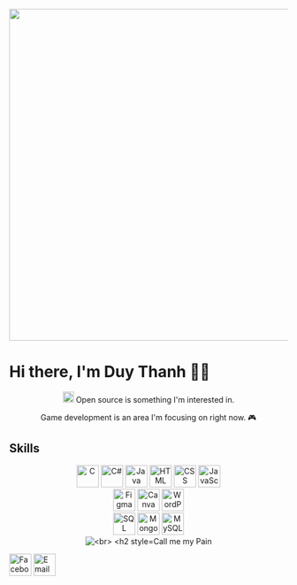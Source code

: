 <p align="center">
  <img src="https://media2.giphy.com/media/ttknk7M3d3UBEeZsii/giphy.gif?cid=ecf05e47bpqbt4obwf45j5gmo0u0ivwfs7q398fcfwt9x4bh&ep=v1_gifs_search&rid=giphy.gif&ct=g" width="600"/>
</p>

<h1>Hi there, I'm Duy Thanh 🙋‍♂️</h2>

<p align="center">
  <img src="https://github.githubassets.com/images/icons/emoji/octocat.png" width="20" height="20" /> Open source is something I'm interested in.
</p>

<p align="center">
  Game development is an area I'm focusing on right now. 🎮
</p>

<h2>Skills</h2>

<p align="center">
  <img src="https://img.icons8.com/color/48/000000/c-programming.png" alt="C" title="C" width="40" height="40" />
  <img src="https://img.icons8.com/color/48/000000/c-sharp-logo.png" alt="C#" title="C#" width="40" height="40" />
  <img src="https://img.icons8.com/color/48/000000/java-coffee-cup-logo.png" alt="Java" title="Java" width="40" height="40" />
  <img src="https://img.icons8.com/color/48/000000/html-5--v1.png" alt="HTML" title="HTML" width="40" height="40" />
  <img src="https://img.icons8.com/color/48/000000/css3.png" alt="CSS" title="CSS" width="40" height="40" />
  <img src="https://img.icons8.com/color/48/000000/javascript--v1.png" alt="JavaScript" title="JavaScript" width="40" height="40" />
  <br>
  <img src="https://img.icons8.com/color/48/000000/figma--v1.png" alt="Figma" title="Figma" width="40" height="40" />
  <img src="https://img.icons8.com/color/48/000000/canva.png" alt="Canva" title="Canva" width="40" height="40" />
  <img src="https://img.icons8.com/color/48/000000/wordpress.png" alt="WordPress" title="WordPress" width="40" height="40" />
  <br>
  <img src="https://img.icons8.com/color/48/000000/sql.png" alt="SQL" title="SQL" width="40" height="40" />
  <img src="https://img.icons8.com/color/48/000000/mongodb.png" alt="MongoDB" title="MongoDB" width="40" height="40" />
  <img src="https://img.icons8.com/color/48/000000/mysql-logo.png" alt="MySQL" title="MySQL" width="40" height="40" />
  <br>
  <img src="https://img.icons8.com/color/48/000000/unity.png" alt=" <br>
<h2 style="font-weight: bold; color: #ff0000;">Call me my Pain</h2>

  <div class="social-links">
    <a href="https://www.facebook.com/mr.painno1" target="_blank"><img src="https://img.icons8.com/color/48/000000/facebook-new.png" alt="Facebook" title="Facebook" width="40" height="40" /></a>
    <a href="mailto:voduythanh.aibot@gmail.com" target="_blank"><img src="https://img.icons8.com/color/48/000000/gmail.png" alt="Email" title="Email" width="40" height="40" /></a>
  </div>
</div>
